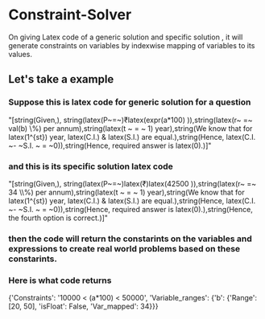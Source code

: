 # Constraint-Solver
On giving Latex code of a generic solution and specific solution , it will generate constraints on variables by indexwise mapping of variables to its values.

## Let's take a example
### Suppose this is latex code for  generic solution for a question  
"[string(Given,), string(latex(P~=~)₹latex(expr(a*100) )),string(latex(r~ =~ val(b) \\%) per annum),string(latex(t ~ = ~ 1) year),string(We know that for latex(1^{st}) year, latex(C.I.) & latex(S.I.) are equal.),string(Hence, latex(C.I. ~- ~S.I. ~ = ~0)),string(Hence, required answer is latex(0).)]"  
### and this is its specific solution latex code   
"[string(Given,), string(latex(P~=~)latex(₹)latex(42500 )),string(latex(r~ =~ 34 \\\\%) per annum),string(latex(t ~ = ~ 1) year),string(We know that for latex(1^{st}) year, latex(C.I.) & latex(S.I.) are equal.),string(Hence, latex(C.I. ~- ~S.I. ~ = ~0)),string(Hence, required answer is latex(0).),string(Hence, the fourth option is correct.)]"  
### then the code will return the constarints on the variables and expressions to create real world problems based on these constarints.

### Here is what code returns  

{'Constraints': '10000  < (a*100) < 50000', 'Variable_ranges': {'b': {'Range': [20, 50], 'isFloat': False, 'Var_mapped': 34}}}
